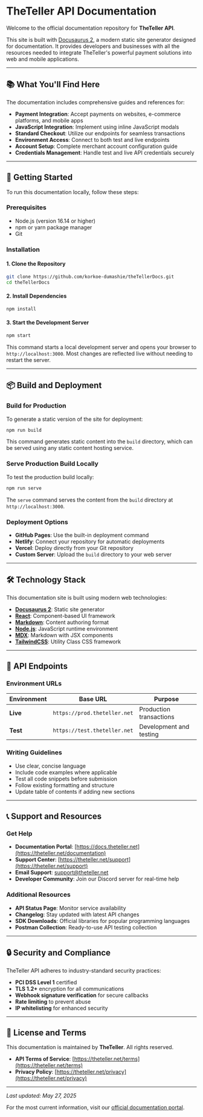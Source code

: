 # TheTeller API Documentation

Welcome to the official documentation repository for **TheTeller API**.

This site is built with [Docusaurus 2](https://docusaurus.io/), a modern static site generator designed for documentation. It provides developers and businesses with all the resources needed to integrate TheTeller's powerful payment solutions into web and mobile applications.

---

## 📚 What You'll Find Here

The documentation includes comprehensive guides and references for:

- **Payment Integration**: Accept payments on websites, e-commerce platforms, and mobile apps
- **JavaScript Integration**: Implement using inline JavaScript modals
- **Standard Checkout**: Utilize our endpoints for seamless transactions
- **Environment Access**: Connect to both test and live endpoints
- **Account Setup**: Complete merchant account configuration guide
- **Credentials Management**: Handle test and live API credentials securely

---

## 🚀 Getting Started

To run this documentation locally, follow these steps:

### Prerequisites

- Node.js (version 16.14 or higher)
- npm or yarn package manager
- Git

### Installation

#### 1. Clone the Repository

```bash
git clone https://github.com/korkoe-dumashie/theTellerDocs.git
cd theTellerDocs
```

#### 2. Install Dependencies

```bash
npm install
```

#### 3. Start the Development Server

```bash
npm start
```

This command starts a local development server and opens your browser to `http://localhost:3000`. Most changes are reflected live without needing to restart the server.

---

## 📦 Build and Deployment

### Build for Production

To generate a static version of the site for deployment:

```bash
npm run build
```

This command generates static content into the `build` directory, which can be served using any static content hosting service.

### Serve Production Build Locally

To test the production build locally:

```bash
npm run serve
```

The `serve` command serves the content from the `build` directory at `http://localhost:3000`.

### Deployment Options

- **GitHub Pages**: Use the built-in deployment command
- **Netlify**: Connect your repository for automatic deployments
- **Vercel**: Deploy directly from your Git repository
- **Custom Server**: Upload the `build` directory to your web server

---

## 🛠 Technology Stack

This documentation site is built using modern web technologies:

- **[Docusaurus 2](https://docusaurus.io/)**: Static site generator
- **[React](https://reactjs.org/)**: Component-based UI framework
- **[Markdown](https://www.markdownguide.org/)**: Content authoring format
- **[Node.js](https://nodejs.org/)**: JavaScript runtime environment
- **[MDX](https://mdxjs.com/)**: Markdown with JSX components
- **[TailwindCSS](https://tailwindcss.com/)**: Utility Class CSS framework 

---

## 🔐 API Endpoints

### Environment URLs

| Environment | Base URL | Purpose |
|-------------|----------|---------|
| **Live** | `https://prod.theteller.net` | Production transactions |
| **Test** | `https://test.theteller.net` | Development and testing |

<!-- ### Key Endpoints

- **Payment Initiation**: `/api/v1/initiate`
- **Payment Verification**: `/api/v1/verify`
- **Transaction Status**: `/api/v1/status`
- **Webhook Handler**: `/api/v1/webhook`

---

## 📖 Documentation Structure

```
docs/
├── getting-started/
│   ├── introduction.md
│   ├── authentication.md
│   └── quick-start.md
├── integration/
│   ├── web-integration.md
│   ├── mobile-integration.md
│   └── e-commerce-platforms.md
├── api-reference/
│   ├── initiate-payment.md
│   ├── verify-payment.md
│   └── webhooks.md
└── examples/
    ├── javascript-examples.md
    ├── php-examples.md
    └── python-examples.md
```

--- -->

<!-- ## 🤝 Contributing

We welcome contributions to improve our documentation. To contribute:

1. Fork the repository
2. Create a feature branch (`git checkout -b feature/amazing-improvement`)
3. Make your changes
4. Commit your changes (`git commit -m 'Add amazing improvement'`)
5. Push to the branch (`git push origin feature/amazing-improvement`)
6. Open a Pull Request -->

### Writing Guidelines

- Use clear, concise language
- Include code examples where applicable
- Test all code snippets before submission
- Follow existing formatting and structure
- Update table of contents if adding new sections

---

## 📞 Support and Resources

### Get Help

- **Documentation Portal**: [https://docs.theteller.net](https://theteller.net/documentation)
- **Support Center**: [https://theteller.net/support](https://theteller.net/support)
- **Email Support**: [support@theteller.net](mailto:ask@payswitch.com.gh)
- **Developer Community**: Join our Discord server for real-time help

### Additional Resources

- **API Status Page**: Monitor service availability
- **Changelog**: Stay updated with latest API changes
- **SDK Downloads**: Official libraries for popular programming languages
- **Postman Collection**: Ready-to-use API testing collection

---

## 🔒 Security and Compliance

TheTeller API adheres to industry-standard security practices:

- **PCI DSS Level 1** certified
- **TLS 1.2+** encryption for all communications
- **Webhook signature verification** for secure callbacks
- **Rate limiting** to prevent abuse
- **IP whitelisting** for enhanced security

---

## 📄 License and Terms

This documentation is maintained by **TheTeller**. All rights reserved.

- **API Terms of Service**: [https://theteller.net/terms](https://theteller.net/terms)
- **Privacy Policy**: [https://theteller.net/privacy](https://theteller.net/privacy)
<!-- - **Developer Agreement**: [https://theteller.net/developer-agreement](https://theteller.net/developer-agreement) -->

---


*Last updated: May 27, 2025*

For the most current information, visit our [official documentation portal](https://docs.theteller.net).